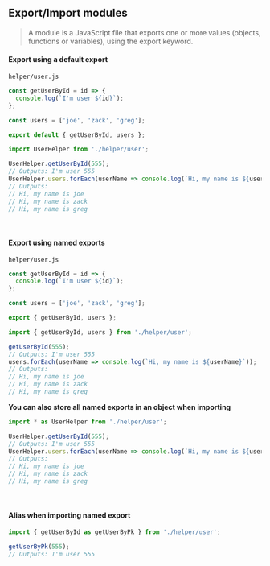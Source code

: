 ## Export/Import modules
> A module is a JavaScript file that exports one or more values (objects, functions or variables), using the export keyword.

#### Export using a default export
`helper/user.js`
```js
const getUserById = id => {
  console.log(`I'm user ${id}`);
};

const users = ['joe', 'zack', 'greg'];

export default { getUserById, users };
```

```js
import UserHelper from './helper/user';

UserHelper.getUserById(555);
// Outputs: I'm user 555
UserHelper.users.forEach(userName => console.log(`Hi, my name is ${userName}`));
// Outputs:
// Hi, my name is joe
// Hi, my name is zack
// Hi, my name is greg
```

<br>

#### Export using named exports
`helper/user.js`
```js
const getUserById = id => {
  console.log(`I'm user ${id}`);
};

const users = ['joe', 'zack', 'greg'];

export { getUserById, users };
```

```js
import { getUserById, users } from './helper/user';

getUserById(555);
// Outputs: I'm user 555
users.forEach(userName => console.log(`Hi, my name is ${userName}`));
// Outputs:
// Hi, my name is joe
// Hi, my name is zack
// Hi, my name is greg
```

**You can also store all named exports in an object when importing**
```js
import * as UserHelper from './helper/user';

UserHelper.getUserById(555);
// Outputs: I'm user 555
UserHelper.users.forEach(userName => console.log(`Hi, my name is ${userName}`));
// Outputs:
// Hi, my name is joe
// Hi, my name is zack
// Hi, my name is greg
```

<br>

#### Alias when importing named export
```js
import { getUserById as getUserByPk } from './helper/user';

getUserByPk(555);
// Outputs: I'm user 555
```

<br>

